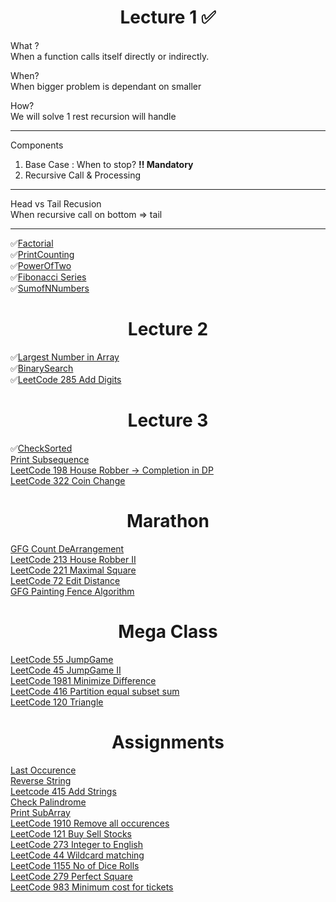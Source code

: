 # <center> Lecture 1 ✅
What ?  
When a function calls itself directly or indirectly.

When?  
When bigger problem is dependant on smaller

How?  
We will solve 1 rest recursion will handle

---
Components
1. Base Case : When to stop? **!! Mandatory**
2. Recursive Call & Processing

---
Head vs Tail Recusion  
When recursive call on bottom => tail

---

✅[Factorial]()  
✅[PrintCounting]()  
✅[PowerOfTwo]()  
✅[Fibonacci Series]()  
✅[SumofNNumbers]()  

# <center> Lecture 2
 
✅[Largest Number in Array]()   
✅[BinarySearch]()  
✅[LeetCode 285 Add Digits]()  

# <center> Lecture 3

✅[CheckSorted]()  
[Print Subsequence]()  
[LeetCode 198 House Robber -> Completion in DP]()  
[LeetCode 322 Coin Change]()  

# <center> Marathon
[GFG Count DeArrangement]()  
[LeetCode 213 House Robber II]()  
[LeetCode 221 Maximal Square]()  
[LeetCode 72 Edit Distance]()  
[GFG Painting Fence Algorithm]()  

# <center> Mega Class
[LeetCode 55 JumpGame]()  
[LeetCode 45 JumpGame II]()  
[LeetCode 1981 Minimize Difference]()  
[LeetCode 416 Partition equal subset sum]()  
[LeetCode 120 Triangle]()  


# <center> Assignments
[Last Occurence]()  
[Reverse String]()  
[Leetcode 415 Add Strings]()  
[Check Palindrome]()  
[Print SubArray]()  
[LeetCode 1910 Remove all occurences]()  
[LeetCode 121 Buy Sell Stocks]()  
[LeetCode 273 Integer to English]()  
[LeetCode 44 Wildcard matching]()  
[LeetCode 1155 No of Dice Rolls]()  
[LeetCode 279 Perfect Square]()  
[LeetCode 983 Minimum cost for tickets]()  
